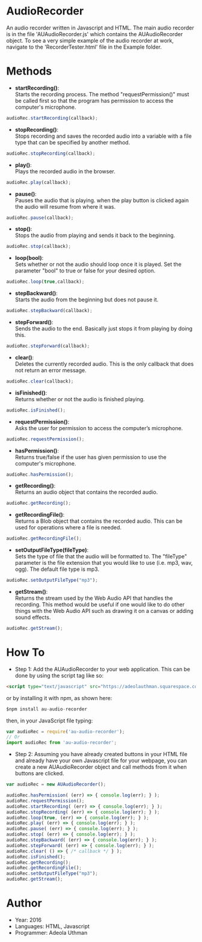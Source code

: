 # AudioRecorder

An audio recorder written in Javascript and HTML. The main audio recorder is in the file 'AUAudioRecorder.js' which contains the AUAudioRecorder object. To see a very simple example of the audio recorder at work, navigate to the 'RecorderTester.html' file in the Example folder.

# Methods
- **startRecording()**: <br>Starts the recording process. The method "requestPermission()" must be called first so that the program has permission to access the computer's microphone.
```javascript
audioRec.startRecording(callback);
```
- **stopRecording()**: <br>Stops recording and saves the recorded audio into a variable with a file type that can be specified by another method.
```javascript
audioRec.stopRecording(callback);
```
- **play()**: <br>Plays the recorded audio in the browser.
```javascript
audioRec.play(callback);
```
- **pause()**: <br>Pauses the audio that is playing. when the play button is clicked again the audio will resume from where it was.
```javascript
audioRec.pause(callback);
```
- **stop()**: <br>Stops the audio from playing and sends it back to the beginning.
```javascript
audioRec.stop(callback);
```
- **loop(bool)**: <br>Sets whether or not the audio should loop once it is played. Set the parameter "bool" to true or false for your desired option.
```javascript
audioRec.loop(true,callback);
```
- **stepBackward()**: <br>Starts the audio from the beginning but does not pause it.
```javascript
audioRec.stepBackward(callback);
```
- **stepForward()**: <br>Sends the audio to the end. Basically just stops it from playing by doing this.
```javascript
audioRec.stepForward(callback);
```
- **clear()**: <br>Deletes the currently recorded audio. This is the only callback that does not return an error message.
```javascript
audioRec.clear(callback);
```
- **isFinished()**: <br>Returns whether or not the audio is finished playing.
```javascript
audioRec.isFinished();
```
- **requestPermission()**: <br>Asks the user for permission to access the computer’s microphone. 
```javascript
audioRec.requestPermission();
```
- **hasPermission()**: <br>Returns true/false if the user has given permission to use the computer's microphone.
```javascript
audioRec.hasPermission();
```
- **getRecording()**: <br>Returns an audio object that contains the recorded audio.
```javascript
audioRec.getRecording();
```
- **getRecordingFile()**: <br>Returns a Blob object that contains the recorded audio. This can be used for operations where a file is needed.
```javascript
audioRec.getRecordingFile();
```
- **setOutputFileType(fileType)**: <br>Sets the type of file that the audio will be formatted to. The "fileType" parameter is the file extension that you would like to use (i.e. mp3, wav, ogg). The default file type is mp3.
```javascript
audioRec.setOutputFileType("mp3");
```
- **getStream()**: <br>Returns the stream used by the Web Audio API that handles the recording. This method would be useful if one would like to do other things with the Web Audio API such as drawing it on a canvas or adding sound effects.
```javascript
audioRec.getStream();
```


# How To
- Step 1: Add the AUAudioRecorder to your web application. This can be done by using the script tag like so:
```html
<script type="text/javascript" src="https://adeolauthman.squarespace.com/s/AUAudioRecorder.js"></script>
```
or by installing it with npm, as shown here:
```javascript
$npm install au-audio-recorder
```
then, in your JavaScript file typing:
```javascript
var audioRec = require('au-audio-recorder');
// Or
import audioRec from 'au-audio-recorder';
```
- Step 2: Assuming you have already created buttons in your HTML file and already have your own Javascript file for your webpage, you can create a new AUAudioRecorder object and call methods from it when buttons are clicked.
```javascript
var audioRec = new AUAudioRecorder();

audioRec.hasPermission( (err) => { console.log(err); } );
audioRec.requestPermission();
audioRec.startRecording( (err) => { console.log(err); } );
audioRec.stopRecording( (err) => { console.log(err); } );
audioRec.loop(true, (err) => { console.log(err); } );
audioRec.play( (err) => { console.log(err); } );
audioRec.pause( (err) => { console.log(err); } );
audioRec.stop( (err) => { console.log(err); } );
audioRec.stepBackward( (err) => { console.log(err); } );
audioRec.stepForward( (err) => { console.log(err); } );
audioRec.clear( () => { /* callback */ } );
audioRec.isFinished();
audioRec.getRecording();
audioRec.getRecordingFile();
audioRec.setOutputFileType("mp3");
audioRec.getStream();

```

# Author
- Year: 2016
- Languages: HTML, Javascript
- Programmer: Adeola Uthman
